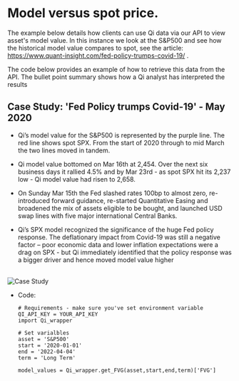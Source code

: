 # Model versus spot price.

The example below details how clients can use Qi data via our API to view asset's model value. In this instance we look at the S&P500 and see how the historical model value compares to spot, see the article: https://www.quant-insight.com/fed-policy-trumps-covid-19/ .


The code below provides an example of how to retrieve this data from the API. The bullet point summary shows how a Qi analyst has interpreted the results 

## Case Study: 'Fed Policy trumps Covid-19' - May 2020

* Qi’s model value for the S&P500 is represented by the purple line. The red line shows spot SPX. From the start of 2020 through to mid March the two lines moved in tandem.

* Qi model value bottomed on Mar 16th at 2,454. Over the next six business days it rallied 4.5% and by Mar 23rd - as spot SPX hit its 2,237 low - Qi model value had risen to 2,658.

* On Sunday Mar 15th the Fed slashed rates 100bp to almost zero, re-introduced forward guidance, re-started Quantitative Easing and broadened the mix of assets eligible to be bought, and launched USD swap lines with five major international Central Banks.

* Qi’s SPX model recognized the significance of the huge Fed policy response. The deflationary impact from Covid-19 was still a negative factor – poor economic data and lower inflation expectations were a drag on SPX - but Qi immediately identified that the policy response was a bigger driver and hence moved model value higher

<br>
<img src="https://github.com/Quant-Insight/API_Starter_Kit/blob/master/img/spx_model_vs_spot.PNG" alt="Case Study"/>
</br>

* Code:

      # Requirements - make sure you've set environment variable QI_API_KEY = YOUR_API_KEY
      import Qi_wrapper

      # Set varialbles
      asset = 'S&P500'
      start = '2020-01-01'
      end = '2022-04-04'
      term = 'Long Term'

      model_values = Qi_wrapper.get_FVG(asset,start,end,term)['FVG']
